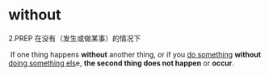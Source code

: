 # without

2.PREP 在没有（发生或做某事）的情况下

​	If one thing happens **without** another thing, or if you <u>do something</u> **without** <u>doing something els</u>e, **the second thing does not happen** or **occur**.

